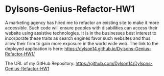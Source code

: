 # Dylsons-Genius-Refactor-HW1
A marketing agency has hired me to refactor an existing site to make it more accessible. Such code will ensure peoples with disabilities can access their website using assistive technologies. It is in the businesses best interest to incorporate these traits as search engines favor such websites and thus allow their firm to gain more exposure in the world wide web.
The link to the deployed application is here: https://dylson14.github.io/Dylsons-Genius-Refactor-HW1/

The URL of my GitHub Repository: https://github.com/Dylson14/Dylsons-Genius-Refactor-HW1
